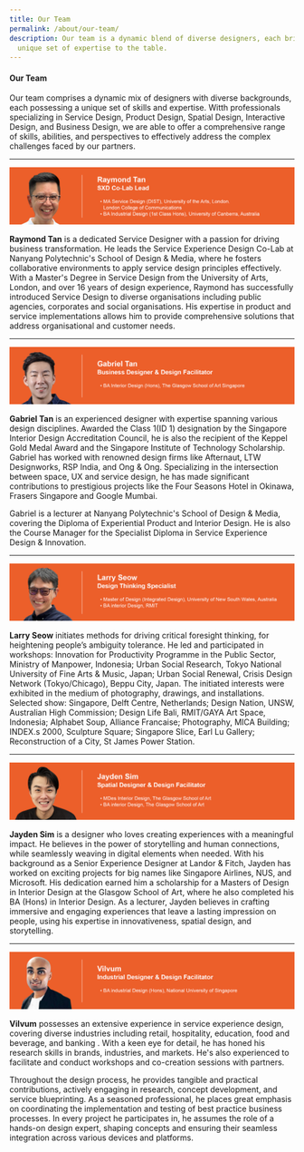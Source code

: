 ```yaml
---
title: Our Team
permalink: /about/our-team/
description: Our team is a dynamic blend of diverse designers, each bringing a
  unique set of expertise to the table.
---
```

#### **Our Team**
Our team comprises a dynamic mix of designers with diverse backgrounds, each possessing a unique set of skills and expertise. Witth professionals specializing in Service Design, Product Design, Spatial Design, Interactive Design, and Business Design, we are able to offer a comprehensive range of skills, abilities, and perspectives to effectively address the complex challenges faced by our partners.

---

![](/images/About/about_raymond%203.jpg)

**Raymond Tan** is a dedicated Service Designer with a passion for driving business transformation. He leads the Service Experience Design Co-Lab at Nanyang Polytechnic's School of Design & Media, where he fosters collaborative environments to apply service design principles effectively. With a Master's Degree in Service Design from the University of Arts, London, and over 16 years of design experience, Raymond has successfully introduced Service Design to diverse organisations including public agencies, corporates and social organisations. His expertise in product and service implementations allows him to provide comprehensive solutions that address organisational and customer needs.

---

![](/images/About/about_gabriel%203.jpg)

**Gabriel Tan** is an experienced designer with expertise spanning various design disciplines. Awarded the Class 1(ID 1) designation by the Singapore Interior Design Accreditation Council, he is also the recipient of the Keppel Gold Medal Award and the Singapore Institute of Technology Scholarship. Gabriel has worked with renowned design firms like Afternaut, LTW Designworks, RSP India, and Ong & Ong. Specializing in the intersection between space, UX and service design, he has made significant contributions to prestigious projects like the Four Seasons Hotel in Okinawa, Frasers Singapore and Google Mumbai. 

Gabriel is a lecturer at Nanyang Polytechnic's School of Design & Media, covering the Diploma of Experiential Product and Interior Design. He is also the Course Manager for the Specialist Diploma in Service Experience Design & Innovation.

---

![](/images/About/about_larry%202.jpg)

**Larry Seow** initiates methods for driving critical foresight thinking, for heightening people’s ambiguity tolerance. He led and participated in workshops: Innovation for Productivity Programme in the Public Sector, Ministry of Manpower, Indonesia; Urban Social Research, Tokyo National University of Fine Arts & Music, Japan; Urban Social Renewal, Crisis Design Network (Tokyo/Chicago), Beppu City, Japan. The initiated interests were exhibited in the medium of photography, drawings, and installations. Selected show: Singapore, Delft Centre, Netherlands; Design Nation, UNSW, Australian High Commission; Design Life Bali, RMIT/GAYA Art Space, Indonesia; Alphabet Soup, Alliance Francaise; Photography, MICA Building; INDEX.s 2000, Sculpture Square; Singapore Slice, Earl Lu Gallery; Reconstruction of a City, St James Power Station.

---

![](/images/About/about_jayden%202.jpg)

**Jayden Sim** is a designer who loves creating experiences with a meaningful impact. He believes in the power of storytelling and human connections, while seamlessly weaving in digital elements when needed. With his background as a Senior Experience Designer at Landor & Fitch, Jayden has worked on exciting projects for big names like Singapore Airlines, NUS, and Microsoft. His dedication earned him a scholarship for a Masters of Design in Interior Design at the Glasgow School of Art, where he also completed his BA (Hons) in Interior Design. As a lecturer, Jayden believes in crafting immersive and engaging experiences that leave a lasting impression on people, using his expertise in innovativeness, spatial design, and storytelling.

---

![](/images/About/about_vilvum%202.jpg)

**Vilvum** possesses an extensive experience in service experience design, covering diverse industries including retail, hospitality, education, food and beverage, and banking . With a keen eye for detail, he has honed his research skills in brands, industries, and markets. He's also experienced to facilitate and conduct workshops and co-creation sessions with partners.

Throughout the design process, he provides tangible and practical contributions, actively engaging in research, concept development, and service blueprinting. As a seasoned professional, he places great emphasis on coordinating the implementation and testing of best practice business processes. In every project he participates in, he assumes the role of a hands-on design expert, shaping concepts and ensuring their seamless integration across various devices and platforms.